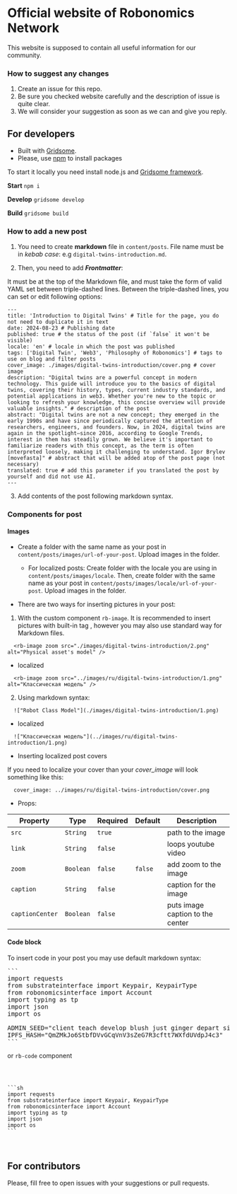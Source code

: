 # Official website of Robonomics Network

This website is supposed to contain all useful information for our community. 

### How to suggest any changes

1. Create an issue for this repo.
2. Be sure you checked website carefully and the description of issue is quite clear.
3. We will consider your suggestion as soon as we can and give you reply.

## For developers

* Built with [Gridsome](https://gridsome.org/).
* Please, use [npm](https://www.npmjs.com) to install packages

To start it locally you need install node.js and [Gridsome framework](https://gridsome.org).

**Start**
`npm i`

**Develop**
`gridsome develop`

**Build**
`gridsome build`

### How to add a new post

1. You need to create **markdown** file in ``content/posts``. File name must be in *kebab case*: e.g `digital-twins-introduction.md`.

2. Then, you need to add ***Frontmatter***:
 
It must be at the top of the Markdown file, and must take the form of valid YAML set between triple-dashed lines. Between the triple-dashed lines, you can set or edit following options:

```
---
title: 'Introduction to Digital Twins' # Title for the page, you do not need to duplicate it in text
date: 2024-08-23 # Publishing date
published: true # the status of the post (if `false` it won't be visible)
locale: 'en' # locale in which the post was published
tags: ['Digital Twin', 'Web3', 'Philosophy of Robonomics'] # tags to use on blog and filter posts
cover_image: ./images/digital-twins-introduction/cover.png # cover image
description: "Digital twins are a powerful concept in modern technology. This guide will introduce you to the basics of digital twins, covering their history, types, current industry standards, and potential applications in web3. Whether you're new to the topic or looking to refresh your knowledge, this concise overview will provide valuable insights." # description of the post
abstract: "Digital twins are not a new concept; they emerged in the early 1990s and have since periodically captured the attention of researchers, engineers, and founders. Now, in 2024, digital twins are again in the spotlight—since 2016, according to Google Trends, interest in them has steadily grown. We believe it's important to familiarize readers with this concept, as the term is often interpreted loosely, making it challenging to understand. Igor Brylev [movefasta]" # abstract that will be added atop of the post page (not necessary)
translated: true # add this parameter if you translated the post by yourself and did not use AI.
---
```

3. Add contents of the post following markdown syntax.

### Components for post

#### Images 

- Create a folder with the same name as your post in `content/posts/images/url-of-your-post`. Upload images in the folder.

  - For localized posts:
      Create folder with the locale you are using in `content/posts/images/locale`. Then, create folder with the same name as your post in `content/posts/images/locale/url-of-your-post`. Upload images in the folder.

- There are two ways for inserting pictures in your post:

1. With the custom component `rb-image`.
It is recommended to insert pictures with built-in tag <rb-image>, however you may also use standard way for Markdown files.

```
  <rb-image zoom src="./images/digital-twins-introduction/2.png" alt="Physical asset's model" />
```

- localized

```
  <rb-image zoom src="../images/ru/digital-twins-introduction/1.png" alt="Классическая модель" /> 
```

2. Using markdown syntax:

```
  !["Robot Class Model"](./images/digital-twins-introduction/1.png)
```

- localized

```
  !["Классическая модель"](../images/ru/digital-twins-introduction/1.png) 
```

- Inserting localized post covers 

If you need to localize your cover than your *cover_image* will look something like this: 

```
  cover_image: ../images/ru/digital-twins-introduction/cover.png
```

- Props:


| Property | Type | Required | Default | Description |
|---|---|---|---|---|
| `src` | `String` | `true` |  | path to the image |
| `link` | `String` | `false` |  | loops youtube video |
| `zoom` | `Boolean` | `false` | `false` | add zoom to the image |
| `caption` | `String` | `false` |  | caption for the image |
| `captionCenter` | `Boolean` | `false` |  | puts image caption to the center |


#### Code block

To insert code in your post you may use default markdown syntax:

<pre>
```
import requests
from substrateinterface import Keypair, KeypairType
from robonomicsinterface import Account
import typing as tp
import json
import os

ADMIN_SEED="client teach develop blush just ginger depart sister orange rather measure park"
IPFS_HASH="QmZMkJo6StbfDVvGCqVnV3sZeG7R3cftt7WXfdUVdpJ4c3"
```
</pre>

or `rb-code` component


<pre>

<code>
<rb-code>
```sh
import requests
from substrateinterface import Keypair, KeypairType
from robonomicsinterface import Account
import typing as tp
import json
import os
```
</rb-code>
</code>
</pre>

## For contributors
Please, fill free to open issues with your suggestions or pull requests.
